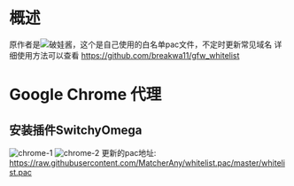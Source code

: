 # 概述
原作者是![破娃酱](https://github.com/breakwa11)，这个是自己使用的白名单pac文件，不定时更新常见域名
详细使用方法可以查看 https://github.com/breakwa11/gfw_whitelist

# Google Chrome 代理
## 安装插件SwitchyOmega
![chrome-1](/img/chrome-1)
![chrome-2](/img/chrome-2)
更新的pac地址: https://raw.githubusercontent.com/MatcherAny/whitelist.pac/master/whitelist.pac
